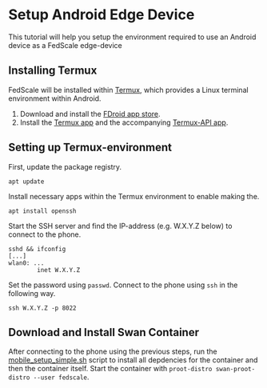 # Setup Android Edge Device

This tutorial will help you setup the environment required to use an Android device as a FedScale edge-device

## Installing Termux

FedScale will be installed within [Termux](https://termux.org/), which provides a Linux terminal environment within Android.

1. Download and install the [FDroid app store](https://f-droid.org/).
2. Install the [Termux app](https://f-droid.org/en/packages/com.termux/) and the accompanying [Termux-API app](https://f-droid.org/en/packages/com.termux.api/).

## Setting up Termux-environment

First, update the package registry.
```
apt update
```

Install necessary apps within the Termux environment to enable making the.
```
apt install openssh
```

Start the SSH server and find the IP-address (e.g. W.X.Y.Z below) to connect to the phone.
```
sshd && ifconfig
[...]
wlan0: ...
        inet W.X.Y.Z
```

Set the password using `passwd`. Connect to the phone using `ssh` in the following way.
```
ssh W.X.Y.Z -p 8022
```

## Download and Install Swan Container

After connecting to the phone using the previous steps, run the [mobile\_setup\_simple.sh](./mobile_setup_simple.sh) script to install all depdencies for the container and then the container itself. Start the container with `proot-distro swan-proot-distro --user fedscale`.
